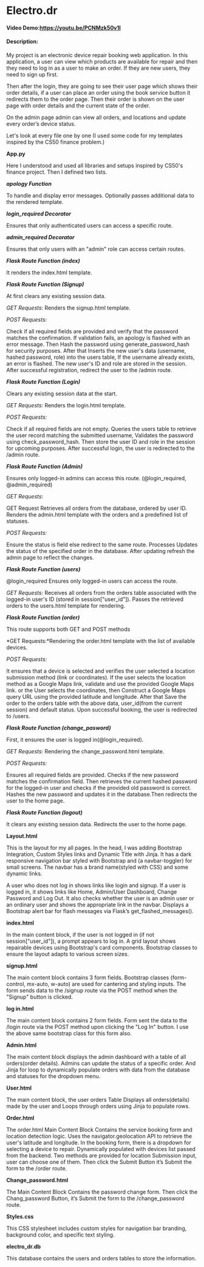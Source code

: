 
# Electro.dr

#### Video Demo:https://youtu.be/PCNMzk50v1I
#### Description:
My project is an electronic device repair booking web application. In this application, a user can view which products are available for repair and then they need to log in as a user to make an order. If they are new users, they need to sign up first.

Then after the login, they are going to see their user page which shows their order details, if a user can place an order using the book service button it redirects them to the order page. Then their order is shown on the user page with order details and the current state of the order.

On the admin page admin can view all orders, and locations and update every order’s device status.

Let's look at every file one by one
(I used some code for my templates inspired by the CS50 finance problem.)

**App.py**

Here I understood and used all libraries and setups inspired by CS50's finance project.
Then I defined two lists.

***apology Function***

To handle and display error messages. Optionally passes additional data to the rendered template.

***login_required Decorator***

Ensures that only authenticated users can access a specific route.

***admin_required Decorator***

Ensures that only users with an "admin" role can access certain routes.

***Flask Route Function (index)***

It renders the index.html template.



***Flask Route Function (Signup)***

At first clears any existing session data.

*GET Requests:* Renders the signup.html template.

*POST Requests:*

Check if all required fields are provided and verify that the password matches the confirmation. If validation fails, an apology is flashed with an error message. Then Hash the password using generate_password_hash for security purposes. After that Inserts the new user's data (username, hashed password, role) into the users table, If the username already exists, an error is flashed. The new user's ID and role are stored in the session. After successful registration, redirect the user to the /admin route.

***Flask Route Function (Login)***

Clears any existing session data at the start.

*GET Requests:* Renders the login.html template.

*POST Requests:*

Check if all required fields are not empty. Queries the users table to retrieve the user record matching the submitted username, Validates the password using check_password_hash. Then store the user ID and role in the session for upcoming purposes. After successful login, the user is redirected to the /admin route.

***Flask Route Function (Admin)***

Ensures only logged-in admins can access this route. (@login_required, @admin_required)

*GET Requests:*

GET Request Retrieves all orders from the database, ordered by user ID. Renders the admin.html template with the orders and a predefined list of statuses.

*POST Requests:*

Ensure the status is field else redirect to the same route. Processes Updates the status of the specified order in the database.  After updating refresh the admin page to reflect the changes.



***Flask Route Function (users)***

@login_required Ensures only logged-in users can access the route.

*GET Requests:*
Receives all orders from the orders table associated with the logged-in user's ID (stored in session["user_id"]). Passes the retrieved orders to the users.html template for rendering.



***Flask Route Function (order)***

This route supports both GET and POST methods

*GET Requests:*Rendering the order.html template with the list of available devices.


*POST Requests:*

It ensures that a device is selected and verifies the user selected a location submission method (link or coordinates). If the user selects the location method as a Google Maps link, validate and use the provided Google Maps link. or the User selects the coordinates, then Construct a Google Maps query URL using the provided latitude and longitude. After that Save the order to the orders table with the above data, user_id(from the current session) and default status. Upon successful booking, the user is redirected to /users.

***Flask Route Function (change_pasword)***

First, it ensures the user is logged in(@login_required).

*GET Requests:* Rendering the change_password.html template.


*POST Requests:*

Ensures all required fields are provided. Checks if the new password matches the confirmation field. Then retrieves the current hashed password for the logged-in user and checks if the provided old password is correct. Hashes the new password and updates it in the database.Then redirects the user to the home page.

***Flask Route Function (logout)***

It clears any existing session data. Redirects the user to the home page.



**Layout.html**

This is the layout for my all pages. In the head, I was adding Bootstrap Integration, Custom Styles links and Dynamic Title with Jinja. It has a dark responsive navigation bar styled with Bootstrap and (a navbar-toggler) for small screens. The navbar has a brand name(styled with CSS) and some dynamic links.

A user who does not log in shows links like login and signup. If a user is logged in, it shows links like Home, Admin/User Dashboard, Change Password and Log Out. It also checks whether the user is an admin user or an ordinary user and shows the appropriate link in the navbar. Displays a Bootstrap alert bar for flash messages via Flask’s get_flashed_messages().

**index.html**

In the main content block, if the user is not logged in (if not session["user_id"]), a prompt appears to log in. A grid layout shows repairable devices using Bootstrap's card components. Bootstrap classes to ensure the layout adapts to various screen sizes.

**signup.html**

The main content block contains 3 form fields. Bootstrap classes (form-control, mx-auto, w-auto) are used for cantering and styling inputs. The form sends data to the /signup route via the POST method when the "Signup" button is clicked.

**log in.html**

The main content block contains 2 form fields. Form sent the data to the /login route via the POST method upon clicking the "Log In" button. I use the above same bootstrap class for this form also.

**Admin.html**

The main content block displays the admin dashboard with a table of all orders(order details). Admins can update the status of a specific order. And Jinja for loop to dynamically populate orders with data from the database and statuses for the dropdown menu.

**User.html**

The main content block, the user orders Table Displays all orders(details) made by the user and  Loops through orders using Jinja to populate rows.

**Order.html**

The order.html Main Content Block Contains the service booking form and location detection logic. Uses the navigator.geolocation API to retrieve the user's latitude and longitude. In the booking form, there is a dropdown for selecting a device to repair. Dynamically populated with devices list passed from the backend. Two methods are provided for location  Submission input, user can choose one of them. Then click the Submit Button it’s Submit the form to the /order route.

**Change_password.html**

The Main Content Block Contains the password change form. Then click the Chang_password Button, it’s Submit the form to the /change_password route.

**Styles.css**

This  CSS stylesheet includes custom styles for navigation bar branding, background color, and specific text styling.

**electro_dr.db**

This database contains the users and orders tables to store the information.

